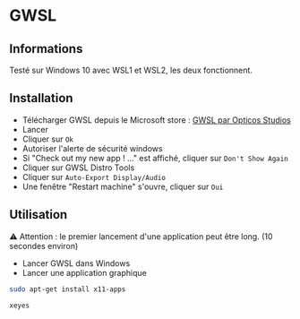 # GWSL 

## Informations 
Testé sur Windows 10 avec WSL1 et WSL2, les deux fonctionnent. 

## Installation 

- Télécharger GWSL depuis le Microsoft store : [GWSL par Opticos Studios](https://www.microsoft.com/store/productId/9NL6KD1H33V3)
- Lancer 
- Cliquer sur `Ok`
- Autoriser l'alerte de sécurité windows 
- Si "Check out my new app ! ..." est affiché, cliquer sur `Don't Show Again`
- Cliquer sur GWSL Distro Tools
- Cliquer sur `Auto-Export Display/Audio`
- Une fenêtre "Restart machine" s'ouvre, cliquer sur `Oui`

## Utilisation

⚠ Attention : le premier lancement d'une application peut être long. (10 secondes environ)
- Lancer GWSL dans Windows
- Lancer une application graphique
```sh 
sudo apt-get install x11-apps
``` 
```sh 
xeyes
``` 